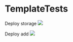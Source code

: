 # TemplateTests

Deploy storage
<a href="https://portal.azure.com/#create/Microsoft.Template/uri/https%3A%2F%2Fraw.githubusercontent.com%2Ftfitzmac%2FTemplateTests%2Fmaster%2Fstoragefirsttemplate.json" target="_blank"><img src="http://azuredeploy.net/deploybutton.png"/></a>


Deploy add
<a href="https://portal.azure.com/#create/Microsoft.Template/uri/https%3A%2F%2Fraw.githubusercontent.com%2Ftfitzmac%2FTemplateTests%2Fmaster%2Fazuredeploy.json" target="_blank">
  <img src="https://aka.ms/deploytoazurebutton"/>
</a>
